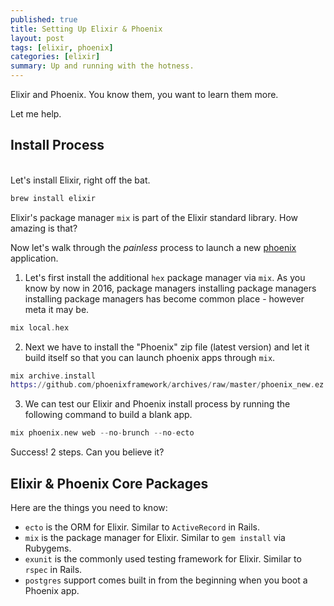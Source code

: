 ```yaml
---
published: true
title: Setting Up Elixir & Phoenix
layout: post
tags: [elixir, phoenix]
categories: [elixir]
summary: Up and running with the hotness.
---
```


Elixir and Phoenix. You know them, you want to learn them more.

Let me help.

## Install Process
<br />
Let's install Elixir, right off the bat.

```elixir
brew install elixir
```

Elixir's package manager `mix` is part of the Elixir standard library. How
amazing is that?

Now let's walk through the *painless* process to launch a new
[phoenix](http://www.phoenixframework.org/docs/installation) application.

1. Let's first install the additional `hex` package manager via `mix`. As you
   know by now in 2016, package managers installing package managers installing
   package managers has become common place - however meta it may be.

```elixir
mix local.hex
```

2. Next we have to install the "Phoenix" zip file (latest version) and let it
   build itself so that you can launch phoenix apps through `mix`.

```elixir
mix archive.install
https://github.com/phoenixframework/archives/raw/master/phoenix_new.ez
```

3. We can test our Elixir and Phoenix install process by running the following
   command to build a blank app.

```elixir
mix phoenix.new web --no-brunch --no-ecto
```

Success! 2 steps. Can you believe it?

## Elixir & Phoenix Core Packages 

Here are the things you need to know:

- `ecto` is the ORM for Elixir. Similar to `ActiveRecord` in Rails.
- `mix` is the package manager for Elixir. Similar to `gem install` via
    Rubygems.
- `exunit` is the commonly used testing framework for Elixir. Similar to `rspec`
    in Rails.
- `postgres` support comes built in from the beginning when you boot a Phoenix
    app.
